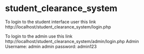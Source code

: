 # student_clearance_system
To login to the student interface user this link
http://localhost/student_clearance_system/login.php

To login to the admin use this link
http://localhost/student_clearance_system/admin/login.php
Admin Username: admin
admin password: admin123
